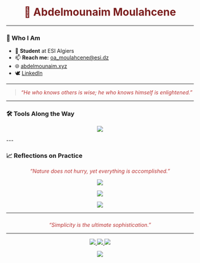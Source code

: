 
<h1 align="center" style="color:#7b1e1e;">🦋 Abdelmounaim Moulahcene</h1>

---


### 🪷 Who I Am

- 🧭 **Student** at ESI Algiers  
- 📫 **Reach me:** oa_moulahcene@esi.dz  
- 🌐 [abdelmounaim.xyz](https://abdelmounaim.xyz)  
- 🕊️ [LinkedIn](https://linkedin.com/in/abdelmounaim-moulahcene)

---

<blockquote style="color:#b33;">
  <em>“He who knows others is wise; he who knows himself is enlightened.”</em>
</blockquote>

---

### 🛠️ Tools Along the Way

<p align="center">
  <img src="https://skillicons.dev/icons?i=python,typescript,react,tailwind,nodejs,c,github,html&theme=light" />
</p>
---

### 📈 Reflections on Practice

<p align="center">
  <em style="color:#b33;">
    “Nature does not hurry, yet everything is accomplished.”
  </em>
</p>

<p align="center">
  <img src="https://github-readme-stats.vercel.app/api?username=moulahcene26&show_icons=true&theme=dark&icon_color=b33&title_color=b33&text_color=aaa&hide=issues&hide_title=true" />
</p>

<p align="center">
  <img src="https://github-readme-streak-stats.herokuapp.com/?user=moulahcene26&theme=dark&background=000000&stroke=bb4444&ring=bb4444&fire=bb4444&currStreakLabel=bb4444" />
</p>

<p align="center">
  <img src="https://github-readme-stats.vercel.app/api/top-langs/?username=moulahcene26&layout=compact&theme=dark&title_color=bb4444&text_color=aaa" />
</p>

---

### 

<p align="center">
  <em style="color:#b33;">
    “Simplicity is the ultimate sophistication.”
  </em>
</p>

---

<p align="center">
  <a href="mailto:oa_moulahcene@esi.dz">
    <img src="https://img.shields.io/badge/-Write_to_Me-b33?style=for-the-badge&logo=gmail&logoColor=white" />
  </a>
  <a href="https://linkedin.com/in/abdelmounaim-moulahcene">
    <img src="https://img.shields.io/badge/-Connect-b33?style=for-the-badge&logo=linkedin&logoColor=white" />
  </a>
  <a href="https://abdelmounaim.xyz">
    <img src="https://img.shields.io/badge/-Visit_my_Site-b33?style=for-the-badge&logo=firefox&logoColor=white" />
  </a>
</p>

<p align="center">
  <img src="https://capsule-render.vercel.app/api?type=waving&color=gradient&height=120&section=footer&text=&fontColor=bb4444"/>
</p>
